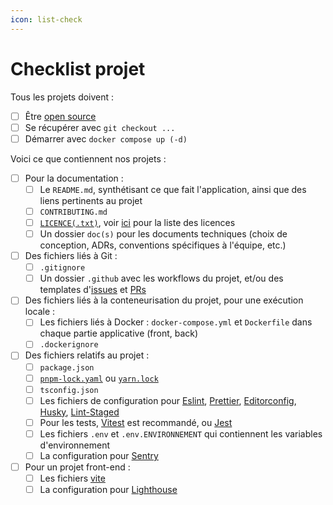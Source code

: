 ```yaml
---
icon: list-check
---
```


# Checklist projet

Tous les projets doivent :

* [ ] Être [open source](open-source.md)
* [ ] Se récupérer avec `git checkout ...`
* [ ] Démarrer avec `docker compose up (-d)`

Voici ce que contiennent nos projets :

* [ ] Pour la documentation :
  * [ ] Le `README.md`, synthétisant ce que fait l'application, ainsi que des liens pertinents au projet
  * [ ] `CONTRIBUTING.md`
  * [ ] [`LICENCE(.txt)`](https://docs.github.com/en/repositories/managing-your-repositorys-settings-and-features/customizing-your-repository/licensing-a-repository), voir [ici](https://www.data.gouv.fr/fr/pages/legal/licences/) pour la liste des licences
  * [ ] Un dossier `doc(s)` pour les documents techniques (choix de conception, ADRs, conventions spécifiques à l'équipe, etc.)
* [ ] Des fichiers liés à Git :
  * [ ] `.gitignore`
  * [ ] Un dossier `.github` avec les workflows du projet, et/ou des templates d'[issues](https://docs.github.com/en/communities/using-templates-to-encourage-useful-issues-and-pull-requests/manually-creating-a-single-issue-template-for-your-repository) et [PRs](https://docs.github.com/en/communities/using-templates-to-encourage-useful-issues-and-pull-requests/creating-a-pull-request-template-for-your-repository)
* [ ] Des fichiers liés à la conteneurisation du projet, pour une exécution locale :
  * [ ] Les fichiers liés à Docker : `docker-compose.yml` et `Dockerfile` dans chaque partie applicative (front, back)
  * [ ] `.dockerignore`
* [ ] Des fichiers relatifs au projet :
  * [ ] `package.json`
  * [ ] [`pnpm-lock.yaml`](https://pnpm.io/) ou [`yarn.lock`](https://classic.yarnpkg.com/en/)
  * [ ] `tsconfig.json`
  * [ ] Les fichiers de configuration pour [Eslint](https://app.gitbook.com/o/WhkUfq5hgaTO6ZmJDX52/s/TxlFtrd9MnUa4wJ0FmXj/), [Prettier](https://prettier.io/docs/configuration), [Editorconfig](https://editorconfig.org/), [Husky](https://github.com/typicode/husky#readme), [Lint-Staged](https://github.com/lint-staged/lint-staged#readme)
  * [ ] Pour les tests, [Vitest](https://vitest.dev/config/) est recommandé, ou [Jest](https://jestjs.io/docs/getting-started)
  * [ ] Les fichiers `.env` et `.env.ENVIRONNEMENT` qui contiennent les variables d'environnement
  * [ ] La configuration pour [Sentry](https://sentry.io/welcome/)
* [ ] Pour un projet front-end :
  * [ ] Les fichiers [vite](https://vite.dev/config/)
  * [ ] La configuration pour [Lighthouse](https://developer.chrome.com/docs/lighthouse/overview)
